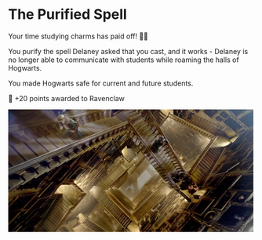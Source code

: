 # The Purified Spell

Your time studying charms has paid off! 🧚‍♀️

You purify the spell Delaney asked that you cast, and it works - Delaney is no longer able to communicate with students while roaming the halls of Hogwarts. 

You made Hogwarts safe for current and future students. 

🎯 +20 points awarded to Ravenclaw

![stairs](./img/stairs.jpg)
